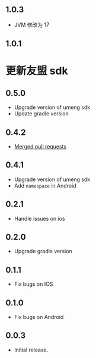 ## 1.0.3

* JVM 修改为 17

## 1.0.1

# 更新友盟 sdk

## 0.5.0

* Upgrade version of umeng sdk
* Update gradle version

## 0.4.2

* [Merged pull requests](https://github.com/Wayaer/fl_umeng/pull/29#issue-2151505388)

## 0.4.1

* Upgrade version of umeng sdk
* Add `namespace` in Android

## 0.2.1

* Handle issues on ios

## 0.2.0

* Upgrade gradle version

## 0.1.1

* Fix bugs on IOS

## 0.1.0

* Fix bugs on Android

## 0.0.3

* Initial release.
